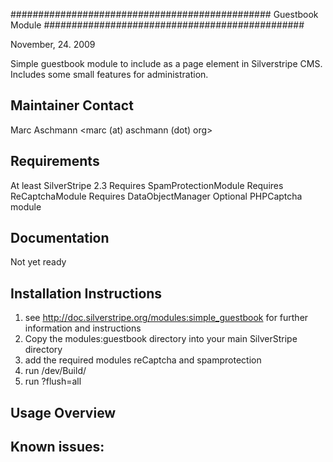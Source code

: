 ###############################################
Guestbook Module
###############################################

November, 24. 2009

Simple guestbook module to include as a page element in Silverstripe CMS.
Includes some small features for administration.

Maintainer Contact
-----------------------------------------------
Marc Aschmann
<marc (at) aschmann (dot) org>

Requirements
-----------------------------------------------
At least SilverStripe 2.3
Requires SpamProtectionModule
Requires ReCaptchaModule
Requires DataObjectManager
Optional PHPCaptcha module

Documentation
-----------------------------------------------
Not yet ready

Installation Instructions
-----------------------------------------------
1) see http://doc.silverstripe.org/modules:simple_guestbook for further information and instructions
2) Copy the modules:guestbook directory into your main SilverStripe directory
3) add the required modules reCaptcha and spamprotection
4) run /dev/Build/
5) run ?flush=all

Usage Overview
-----------------------------------------------

Known issues:
-----------------------------------------------
